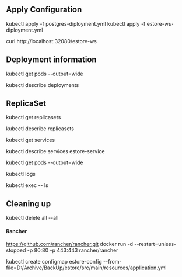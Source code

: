 ## Apply Configuration 
kubectl apply -f postgres-diployment.yml
kubectl apply -f estore-ws-diployment.yml

curl http://localhost:32080/estore-ws

## Deployment information
kubectl get pods --output=wide

kubectl describe deployments <name>

## ReplicaSet ###
kubectl get replicasets

kubectl describe replicasets

kubectl get services

kubectl describe services estore-service

kubectl get pods --output=wide

kubectl logs <IPOD name>

kubectl exec <IPOD name> -- ls

## Cleaning up ##
kubectl delete all --all

#### Rancher

https://github.com/rancher/rancher.git
docker run -d --restart=unless-stopped -p 80:80 -p 443:443 rancher/rancher

kubectl create configmap estore-config --from-file=D:/Archive/BackUp/estore/src/main/resources/application.yml

